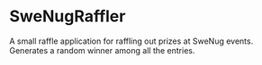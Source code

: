 SweNugRaffler
===========

A small raffle application for raffling out prizes at SweNug events. Generates a random winner among all the entries.